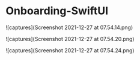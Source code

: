 # Onboarding-SwiftUI

![captures](Screenshot 2021-12-27 at 07.54.14.png)

![captures](Screenshot 2021-12-27 at 07.54.20.png)

![captures](Screenshot 2021-12-27 at 07.54.24.png)

